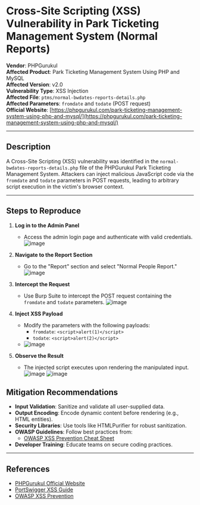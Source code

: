 # Cross-Site Scripting (XSS) Vulnerability in Park Ticketing Management System (Normal Reports)

**Vendor**: PHPGurukul  
**Affected Product**: Park Ticketing Management System Using PHP and MySQL  
**Affected Version**: v2.0  
**Vulnerability Type**: XSS Injection  
**Affected File**: `ptms/normal-bwdates-reports-details.php`  
**Affected Parameters**: `fromdate` and `todate` (POST request)  
**Official Website**: [https://phpgurukul.com/park-ticketing-management-system-using-php-and-mysql/](https://phpgurukul.com/park-ticketing-management-system-using-php-and-mysql/)  

---

## **Description**
A Cross-Site Scripting (XSS) vulnerability was identified in the `normal-bwdates-reports-details.php` file of the PHPGurukul Park Ticketing Management System. Attackers can inject malicious JavaScript code via the `fromdate` and `todate` parameters in POST requests, leading to arbitrary script execution in the victim's browser context.

---

## **Steps to Reproduce**
1. **Log in to the Admin Panel**  
   - Access the admin login page and authenticate with valid credentials.
   ![image](https://github.com/user-attachments/assets/ead81c5f-6eff-4848-96af-8a74f99b7d32)
  
2. **Navigate to the Report Section**  
   - Go to the "Report" section and select "Normal People Report."
   ![image](https://github.com/user-attachments/assets/3f99f1d7-ee8c-48bf-94ad-cc8cfb9704ea)
  
3. **Intercept the Request**  
   - Use Burp Suite to intercept the POST request containing the `fromdate` and `todate` parameters.
   ![image](https://github.com/user-attachments/assets/3d5e44cc-8acf-431a-92f7-38b3069a7492)
  
4. **Inject XSS Payload**  
   - Modify the parameters with the following payloads:  
     - `fromdate`: `<script>alert(1)</script>`  
     - `todate`: `<script>alert(2)</script>`
   - ![image](https://github.com/user-attachments/assets/ed3052f0-405a-4bca-8309-4ace04c2e661)
 
5. **Observe the Result**  
   - The injected script executes upon rendering the manipulated input.
   ![image](https://github.com/user-attachments/assets/25b51af2-e343-4e19-a2b3-aa45697eee91)
   ![image](https://github.com/user-attachments/assets/f7070698-4378-4497-8619-d242b811952a)


## **Mitigation Recommendations**
- **Input Validation**: Sanitize and validate all user-supplied data.  
- **Output Encoding**: Encode dynamic content before rendering (e.g., HTML entities).  
- **Security Libraries**: Use tools like HTMLPurifier for robust sanitization.  
- **OWASP Guidelines**: Follow best practices from:  
  - [OWASP XSS Prevention Cheat Sheet](https://cheatsheetseries.owasp.org/cheatsheets/Cross_Site_Scripting_Prevention_Cheat_Sheet.html)  
- **Developer Training**: Educate teams on secure coding practices.  

---

## **References**
- [PHPGurukul Official Website](https://phpgurukul.com/)  
- [PortSwigger XSS Guide](https://portswigger.net/web-security/cross-site-scripting)  
- [OWASP XSS Prevention](https://cheatsheetseries.owasp.org/cheatsheets/Cross_Site_Scripting_Prevention_Cheat_Sheet.html)  
